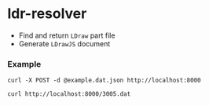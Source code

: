 # ldr-resolver

- Find and return `LDraw` part file
- Generate `LDrawJS` document

### Example

```shell
curl -X POST -d @example.dat.json http://localhost:8000
```

```shell
curl http://localhost:8000/3005.dat
```
